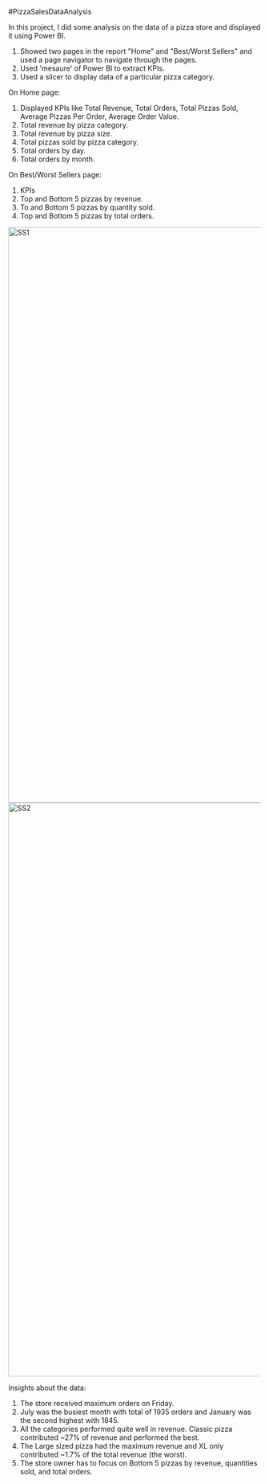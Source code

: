 #PizzaSalesDataAnalysis

In this project, I did some analysis on the data of a pizza store and displayed it using Power BI.
1. Showed two pages in the report "Home" and "Best/Worst Sellers" and used a page navigator to navigate through the pages.
2. Used 'mesaure' of Power BI to extract KPIs.
3. Used a slicer to display data of a particular pizza category.

On Home page:
1. Displayed KPIs like Total Revenue, Total Orders, Total Pizzas Sold, Average Pizzas Per Order, Average Order Value.
2. Total revenue by pizza category.
3. Total revenue by pizza size.
4. Total pizzas sold by pizza category.
5. Total orders by day.
6. Total orders by month.

On Best/Worst Sellers page:
1. KPIs
2. Top and Bottom 5 pizzas by revenue.
3. To and Bottom 5 pizzas by quantity sold.
4. Top and Bottom 5 pizzas by total orders. 


<img width="1147" alt="SS1" src="https://github.com/Jaggi0504/PizzaSalesDataAnalysis/assets/44519331/626d60ae-8b14-4258-84da-2d98796f428e">


<img width="1143" alt="SS2" src="https://github.com/Jaggi0504/PizzaSalesDataAnalysis/assets/44519331/7ad3ce93-d2aa-4950-bbce-1708c780fe60">


Insights about the data:
1. The store received maximum orders on Friday.
2. July was the busiest month with total of 1935 orders and January was the second highest with 1845.
3. All the categories performed quite well in revenue. Classic pizza contributed ~27% of revenue and performed the best.
4. The Large sized pizza had the maximum revenue and XL only contributed ~1.7% of the total revenue (the worst).
5. The store owner has to focus on Bottom 5 pizzas by revenue, quantities sold, and total orders.
